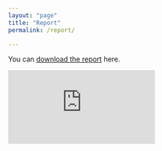 ```yaml
---
layout: "page"
title: "Report"
permalink: /report/

---
```


You can [download the report](https://github.com/UrbanInventories/UrbanInventories/blob/main/final_report.pdf) here.

<embed src="https://github.com/UrbanInventories/UrbanInventories/blob/main/final_report.pdf" type="application/pdf"/>